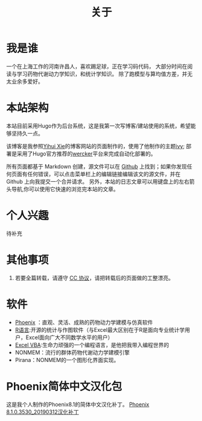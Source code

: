 ﻿---
title: "关于"
slug: "cn/about"
---

# 我是谁
一个在上海工作的河南许昌人，喜欢踢足球，正在学习码代码，
大部分时间在阅读与学习药物代谢动力学知识，和统计学知识。
除了跑模型与算均值方差，并无太业余多爱好。

# 本站架构
本站目前采用Hugo作为后台系统，这是我第一次写博客/建站使用的系统，希望能够坚持久一点。

该博客是我参照[Yihui Xie](https://yihui.name)的博客网站的页面制作的，使用了他制作的主题[ivy](https://github.com/yihui/hugo-ivy);
部署是采用了Hugo官方推荐的[wercker](https://www.wercker.com)平台来完成自动化部署的。

所有页面都基于 Markdown 创建，源文件可以在 [Github](https://github.com/s0521/Phoenix) 上找到；如果你发现任何页面有任何错误，可以点击菜单栏上的编辑链接编辑该文的源文件，并在 Github 上向我提交一个合并请求。
另外，本站的日志文章可以用键盘上的左右箭头导航,你可以使用它快速的浏览完本站的文章。

# 个人兴趣
待补充

# 其他事项
1. 若要全篇转载，请遵守 [CC 协议](https://creativecommons.org/licenses/by-nc-sa/4.0/)，请把转载后的页面做的工整漂亮。

# 软件
* [Phoenix](https://www.certara.com/software/pkpd-modeling-and-simulation-2/phoenix-8/?ap%5B0%5D=PKPD&ap%5B1%5D=1&ap%5B2%5D=PKPD&ap%5B3%5D=PKPD&ap%5B4%5D=PKPD&ap%5B5%5D=PKPD&ap%5B6%5D=PKPD&ap%5B7%5D=PKPD&UTM_LeadSource=1)
：直观、灵活、成熟的药物动力学建模与仿真软件
* [R语言](https://www.r-project.org/):开源的统计与作图软件（与Excel最大区别在于R是面向专业统计学用户，Excel面向广大不同数学水平的用户）
* [Excel VBA](https://products.office.com/zh-cn/excel):生命力顽强的一个编程语言，是他把我带入编程世界的
* NONMEM：流行的群体药物代谢动力学建模引擎
* Pirana：NONMEM的一个图形化界面实现。

# Phoenix简体中文汉化包
这是我个人制作的Phoenix8.1的简体中文汉化补丁。
[Phoenix 8.1.0.3530_20190312汉化补丁](https://zixunfuwu-my.sharepoint.cn/:u:/g/personal/fuyongchao_zixunfuwu_partner_onmschina_cn/EX94-_DTpC1NjoYusNnAJaoBSR41tEhcx1Wj6DrOlsgxug?e=5A2oh0)